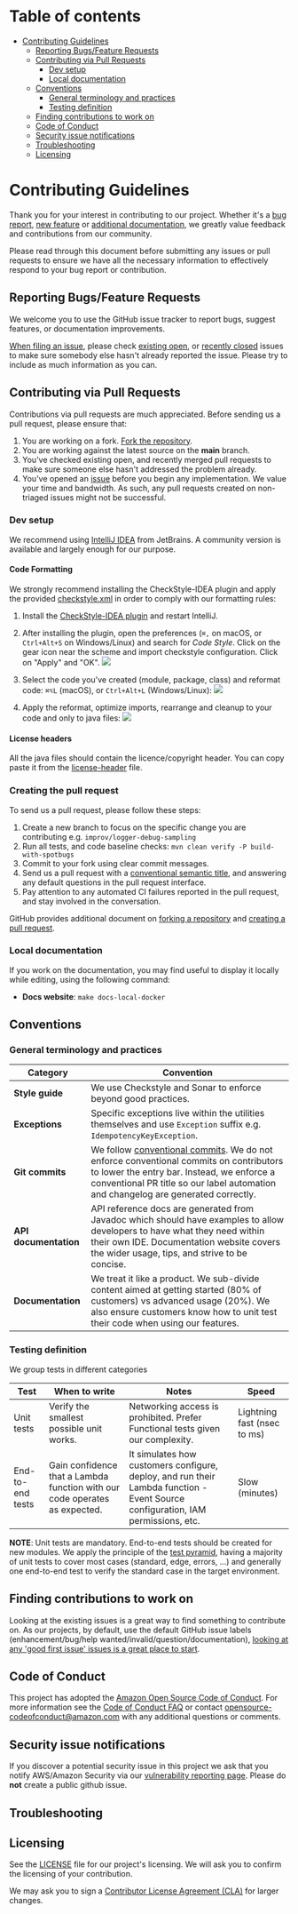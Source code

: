 <!-- markdownlint-disable MD043 MD041 -->
# Table of contents <!-- omit in toc -->

- [Contributing Guidelines](#contributing-guidelines)
    - [Reporting Bugs/Feature Requests](#reporting-bugsfeature-requests)
    - [Contributing via Pull Requests](#contributing-via-pull-requests)
        - [Dev setup](#dev-setup)
        - [Local documentation](#local-documentation)
    - [Conventions](#conventions)
        - [General terminology and practices](#general-terminology-and-practices)
        - [Testing definition](#testing-definition)
    - [Finding contributions to work on](#finding-contributions-to-work-on)
    - [Code of Conduct](#code-of-conduct)
    - [Security issue notifications](#security-issue-notifications)
    - [Troubleshooting](#troubleshooting)
    - [Licensing](#licensing)

# Contributing Guidelines

<!-- markdownlint-disable MD013 -->
Thank you for your interest in contributing to our project. Whether it's a [bug report](https://github.com/aws-powertools/powertools-lambda-java/issues/new?assignees=&labels=bug%2C+triage&projects=&template=bug_report.md&title=Bug%3A+TITLE), [new feature](https://github.com/aws-powertools/powertools-lambda-java/issues/new?assignees=&labels=feature-request%2C+triage&projects=&template=feature_request.md&title=Feature+request%3A+TITLE) or [additional documentation](https://github.com/aws-powertools/powertools-lambda-java/issues/new?assignees=&labels=documentation%2Ctriage&projects=&template=documentation_improvements.yml&title=Docs%3A+TITLE), we greatly value feedback and contributions from our community.
<!-- markdownlint-enable MD013 -->

Please read through this document before submitting any issues or pull requests to ensure we have all the necessary
information to effectively respond to your bug report or contribution.

## Reporting Bugs/Feature Requests

We welcome you to use the GitHub issue tracker to report bugs, suggest features, or documentation improvements.

<!-- markdownlint-disable MD013 -->
[When filing an issue](https://github.com/aws-powertools/powertools-lambda-java/issues/new/choose), please check [existing open](https://github.com/aws-powertools/powertools-lambda-java/issues?q=is%3Aissue+is%3Aopen+sort%3Aupdated-desc), or [recently closed](https://github.com/aws-powertools/powertools-lambda-java/issues?q=is%3Aissue+sort%3Aupdated-desc+is%3Aclosed) issues to make sure somebody else hasn't already reported the issue. Please try to include as much information as you can.
<!-- markdownlint-enable MD013 -->

## Contributing via Pull Requests

Contributions via pull requests are much appreciated. Before sending us a pull request, please ensure that:

1. You are working on a fork. [Fork the repository](https://github.com/aws-powertools/powertools-lambda-java/fork).
2. You are working against the latest source on the **main** branch.
3. You've checked existing open, and recently merged pull requests to make sure someone else hasn't addressed the problem already.
4. You've opened an [issue](https://github.com/aws-powertools/powertools-lambda-java/issues/new/choose) before you begin any implementation. We value your time and bandwidth. As such, any pull requests created on non-triaged issues might not be successful.

### Dev setup

We recommend using [IntelliJ IDEA](https://www.jetbrains.com/idea/) from JetBrains. 
A community version is available and largely enough for our purpose.

#### Code Formatting

We strongly recommend installing the CheckStyle-IDEA plugin and apply the provided [checkstyle.xml](checkstyle.xml) in order to comply with our formatting rules: 

1. Install the [CheckStyle-IDEA plugin](https://plugins.jetbrains.com/plugin/1065-checkstyle-idea) and restart IntelliJ.

2. After installing the plugin, open the preferences (`⌘,` on macOS, or `Ctrl+Alt+S` on Windows/Linux) and search for _Code Style_. Click on the gear icon near the scheme and import checkstyle configuration. Click on "Apply" and "OK".
![](docs/media/intellij_checkstyle_1.png)

3. Select the code you've created (module, package, class) and reformat code: `⌘⌥L` (macOS), or `Ctrl+Alt+L` (Windows/Linux):
![](docs/media/intellij_checkstyle_2.png)

4. Apply the reformat, optimize imports, rearrange and cleanup to your code and only to java files:
![](docs/media/intellij_checkstyle_3.png)

#### License headers
All the java files should contain the licence/copyright header. You can copy paste it from the [license-header](license-header) file.

### Creating the pull request

To send us a pull request, please follow these steps:

1. Create a new branch to focus on the specific change you are contributing e.g. `improv/logger-debug-sampling`
2. Run all tests, and code baseline checks: `mvn clean verify -P build-with-spotbugs`
3. Commit to your fork using clear commit messages.
4. Send us a pull request with a [conventional semantic title](.github/semantic.yml), and answering any default questions in the pull request interface.
5. Pay attention to any automated CI failures reported in the pull request, and stay involved in the conversation.

GitHub provides additional document on [forking a repository](https://help.github.com/articles/fork-a-repo/) and
[creating a pull request](https://help.github.com/articles/creating-a-pull-request/).

### Local documentation

If you work on the documentation, you may find useful to display it locally while editing, using the following command:

- **Docs website**: `make docs-local-docker`

## Conventions

### General terminology and practices

| Category              | Convention                                                                                                                                                                                                                                                                  |
|-----------------------|-----------------------------------------------------------------------------------------------------------------------------------------------------------------------------------------------------------------------------------------------------------------------------|
| **Style guide**       | We use Checkstyle and Sonar to enforce beyond good practices.                                                                                                                                                                                                               |
| **Exceptions**        | Specific exceptions live within the utilities themselves and use `Exception` suffix e.g. `IdempotencyKeyException`.                                                                                                                                                         |
| **Git commits**       | We follow [conventional commits](https://www.conventionalcommits.org/en/v1.0.0/). We do not enforce conventional commits on contributors to lower the entry bar. Instead, we enforce a conventional PR title so our label automation and changelog are generated correctly. |
| **API documentation** | API reference docs are generated from Javadoc which should have examples to allow developers to have what they need within their own IDE. Documentation website covers the wider usage, tips, and strive to be concise.                                                     |
| **Documentation**     | We treat it like a product. We sub-divide content aimed at getting started (80% of customers) vs advanced usage (20%). We also ensure customers know how to unit test their code when using our features.                                                                   |

### Testing definition

We group tests in different categories

| Test              | When to write                                                                                         | Notes                                                                                                                           | Speed                                             |
| ----------------- | ----------------------------------------------------------------------------------------------------- | ------------------------------------------------------------------------------------------------------------------------------- | ------------------------------------------------- |
| Unit tests        | Verify the smallest possible unit works.                                                              | Networking access is prohibited. Prefer Functional tests given our complexity.                                                  | Lightning fast (nsec to ms)                       |
| End-to-end tests  | Gain confidence that a Lambda function with our code operates as expected.                            | It simulates how customers configure, deploy, and run their Lambda function - Event Source configuration, IAM permissions, etc. | Slow (minutes)                                    |

**NOTE**: Unit tests are mandatory. End-to-end tests should be created for new modules. 
We apply the principle of the [test pyramid](https://martinfowler.com/articles/practical-test-pyramid.html), having a majority of unit tests to cover most cases (standard, edge, errors, ...) and generally one end-to-end test to verify the standard case in the target environment.

## Finding contributions to work on

Looking at the existing issues is a great way to find something to contribute on. As our projects, by default, use the default GitHub issue labels (enhancement/bug/help wanted/invalid/question/documentation), [looking at any 'good first issue' issues is a great place to start](https://github.com/aws-powertools/powertools-lambda-java/issues?q=is%3Aissue+is%3Aopen+label%3A%22good+first+issue%22).

## Code of Conduct

This project has adopted the [Amazon Open Source Code of Conduct](https://aws.github.io/code-of-conduct).
For more information see the [Code of Conduct FAQ](https://aws.github.io/code-of-conduct-faq) or contact
<opensource-codeofconduct@amazon.com> with any additional questions or comments.

## Security issue notifications

If you discover a potential security issue in this project we ask that you notify AWS/Amazon Security via our [vulnerability reporting page](http://aws.amazon.com/security/vulnerability-reporting/). Please do **not** create a public github issue.

## Troubleshooting


## Licensing

See the [LICENSE](LICENSE) file for our project's licensing. We will ask you to confirm the licensing of your contribution.

We may ask you to sign a [Contributor License Agreement (CLA)](http://en.wikipedia.org/wiki/Contributor_License_Agreement) for larger changes.
